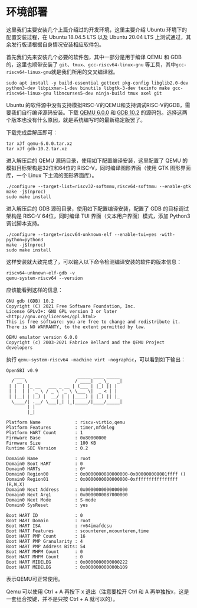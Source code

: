 # 环境部署

这里我们主要安装几个上篇介绍过的开发环境，这里主要介绍 Ubuntu 环境下的配置安装过程，在 Ubuntu 18.04.5 LTS 以及 Ubuntu 20.04 LTS 上测试通过，其余发行版请根据自身情况安装相应软件包。

首先我们先来安装几个必要的软件包，其中一部分是用于编译 QEMU 和 GDB 的，这里也顺带安装了 `git`、`tmux`、`gcc-riscv64-linux-gnu` 等工具，其中`gcc-riscv64-linux-gnu`就是我们所用的交叉编译器。

```shell
sudo apt install -y build-essential gettext pkg-config libglib2.0-dev python3-dev libpixman-1-dev binutils libgtk-3-dev texinfo make gcc-riscv64-linux-gnu libncurses5-dev ninja-build tmux axel git
```

Ubuntu 的软件源中没有支持模拟RISC-V的QEMU和支持调试RISC-V的GDB，需要我们自行编译源码安装。下载 [QEMU 6.0.0](https://download.qemu.org/qemu-6.0.0.tar.xz) 和 [GDB 10.2](https://mirror.lzu.edu.cn/gnu/gdb/gdb-10.2.tar.xz) 的源码包。选择这两个版本也没有什么原因，就是系统编写时的最新稳定版罢了。

下载完成后解压即可：

```shell
tar xJf qemu-6.0.0.tar.xz
tar xJf gdb-10.2.tar.xz
```

进入解压后的 QEMU 源码目录，使用如下配置编译安装，这里配置了 QEMU 的模拟目标架构是32位和64位的 RISC-V，同时编译图形界面（使用 GTK 图形界面库，一个 Linux 下主流的图形界面库）。

```shell
./configure --target-list=riscv32-softmmu,riscv64-softmmu --enable-gtk
make -j$(nproc)
sudo make install
```

进入解压后的 GDB 源码目录，使用如下配置编译安装，配置了 GDB 的目标调试架构是 RISC-V 64位，同时编译 TUI 界面（文本用户界面）模式，添加 Python3 调试脚本支持。

```shell
./configure --target=riscv64-unknown-elf --enable-tui=yes -with-python=python3
make -j$(nproc)
sudo make install
```

这样安装就大致完成了，可以输入以下命令检测编译安装的软件的版本信息：

```shell
riscv64-unknown-elf-gdb -v
qemu-system-riscv64 --version
```

应该能看到这样的信息：

```
GNU gdb (GDB) 10.2
Copyright (C) 2021 Free Software Foundation, Inc.
License GPLv3+: GNU GPL version 3 or later <http://gnu.org/licenses/gpl.html>
This is free software: you are free to change and redistribute it.
There is NO WARRANTY, to the extent permitted by law.
```

```
QEMU emulator version 6.0.0
Copyright (c) 2003-2021 Fabrice Bellard and the QEMU Project developers
```

执行 `qemu-system-riscv64 -machine virt -nographic`，可以看到如下输出：

```
OpenSBI v0.9
   ____                    _____ ____ _____
  / __ \                  / ____|  _ \_   _|
 | |  | |_ __   ___ _ __ | (___ | |_) || |
 | |  | | '_ \ / _ \ '_ \ \___ \|  _ < | |
 | |__| | |_) |  __/ | | |____) | |_) || |_
  \____/| .__/ \___|_| |_|_____/|____/_____|
        | |
        |_|

Platform Name             : riscv-virtio,qemu
Platform Features         : timer,mfdeleg
Platform HART Count       : 1
Firmware Base             : 0x80000000
Firmware Size             : 100 KB
Runtime SBI Version       : 0.2

Domain0 Name              : root
Domain0 Boot HART         : 0
Domain0 HARTs             : 0*
Domain0 Region00          : 0x0000000080000000-0x000000008001ffff ()
Domain0 Region01          : 0x0000000000000000-0xffffffffffffffff (R,W,X)
Domain0 Next Address      : 0x0000000000000000
Domain0 Next Arg1         : 0x0000000087000000
Domain0 Next Mode         : S-mode
Domain0 SysReset          : yes

Boot HART ID              : 0
Boot HART Domain          : root
Boot HART ISA             : rv64imafdcsu
Boot HART Features        : scounteren,mcounteren,time
Boot HART PMP Count       : 16
Boot HART PMP Granularity : 4
Boot HART PMP Address Bits: 54
Boot HART MHPM Count      : 0
Boot HART MHPM Count      : 0
Boot HART MIDELEG         : 0x0000000000000222
Boot HART MEDELEG         : 0x000000000000b109
```

表示QEMU可正常使用。

Qemu 可以使用 Ctrl + A 再按下 x 退出（注意要松开 Ctrl 和 A 再单独按x，这是一套组合按键，并不是只按 Ctrl + A 就可以的）。
